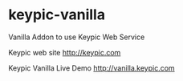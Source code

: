 keypic-vanilla
==============

Vanilla Addon to use Keypic Web Service

Keypic web site
http://keypic.com

Keypic Vanilla Live Demo
http://vanilla.keypic.com
